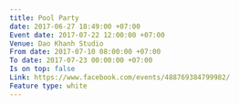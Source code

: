 ```yaml
---
title: Pool Party
date: 2017-06-27 18:49:00 +07:00
Event date: 2017-07-22 12:00:00 +07:00
Venue: Dao Khanh Studio
From date: 2017-07-10 08:00:00 +07:00
To date: 2017-07-23 00:00:00 +07:00
Is on top: false
Link: https://www.facebook.com/events/488769384799982/
Feature type: white
---
```



